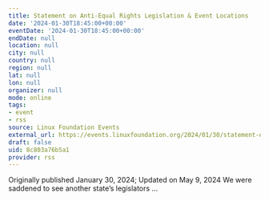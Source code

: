 ```yaml
---
title: Statement on Anti-Equal Rights Legislation & Event Locations
date: '2024-01-30T18:45:00+00:00'
eventDate: '2024-01-30T18:45:00+00:00'
endDate: null
location: null
city: null
country: null
region: null
lat: null
lon: null
organizer: null
mode: online
tags:
- event
- rss
source: Linux Foundation Events
external_url: https://events.linuxfoundation.org/2024/01/30/statement-on-anti-equal-rights-legislation-event-locations/
draft: false
uid: 8c803a76b5a1
provider: rss
---
```

Originally published January 30, 2024; Updated on May 9, 2024 We were saddened to see another state’s legislators …
